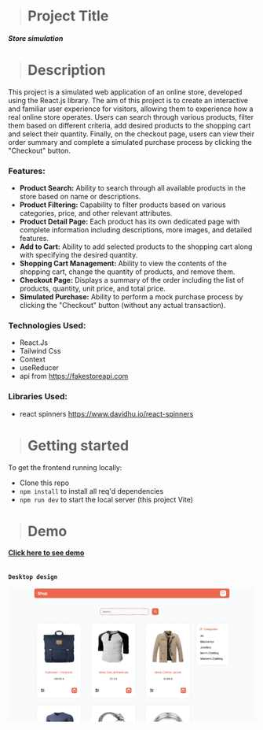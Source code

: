 ># **Project Title**
 ##### Store simulation 

># **Description**

This project is a simulated web application of an online store, developed using the React.js library. The aim of this project is to create an interactive and familiar user experience for visitors, allowing them to experience how a real online store operates. Users can search through various products, filter them based on different criteria, add desired products to the shopping cart and select their quantity. Finally, on the checkout page, users can view their order summary and complete a simulated purchase process by clicking the "Checkout" button.



### Features:

 * **Product Search:** Ability to search through all available products in the store based on name or descriptions.
* **Product Filtering:** Capability to filter products based on various categories, price, and other relevant attributes.
* **Product Detail Page:** Each product has its own dedicated page with complete information including descriptions, more images, and detailed features.
* **Add to Cart:** Ability to add selected products to the shopping cart along with specifying the desired quantity.
* **Shopping Cart Management:** Ability to view the contents of the shopping cart, change the quantity of products, and remove them.
* **Checkout Page:** Displays a summary of the order including the list of products, quantity, unit price, and total price.
* **Simulated Purchase:** Ability to perform a mock purchase process by clicking the "Checkout" button (without any actual transaction).




### Technologies Used:
- React.Js
- Tailwind Css
- Context
- useReducer
- api from https://fakestoreapi.com

### Libraries Used:
- react spinners  https://www.davidhu.io/react-spinners


># **Getting started**

To get the frontend running locally:

- Clone this repo
- `npm install` to install all req'd dependencies
- `npm run dev` to start the local server (this project Vite)

># **Demo**

[**Click here to see demo**](https://mani-jebraeily.github.io/shop/)
<br/>
<br/>

**`Desktop design`**

![demo](./src/assets/Screenshot%202025-05-18%20at%2013.14.27.jpeg)